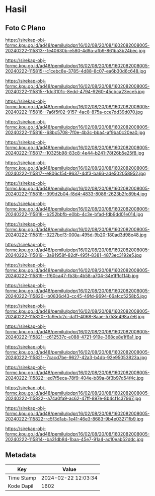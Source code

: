 # Hasil

## Foto C Plano

https://sirekap-obj-formc.kpu.go.id/ad48/pemilu/pdpr/16/02/08/20/08/1602082008005-20240222-115813--1e40630b-e580-4d9a-afb9-861ba3b24bec.jpg

https://sirekap-obj-formc.kpu.go.id/ad48/pemilu/pdpr/16/02/08/20/08/1602082008005-20240222-115815--c1cebc8e-3785-4d88-8c07-ea6b30d6c648.jpg

https://sirekap-obj-formc.kpu.go.id/ad48/pemilu/pdpr/16/02/08/20/08/1602082008005-20240222-115815--1dc3101c-8edd-4794-9260-45cbca23ece5.jpg

https://sirekap-obj-formc.kpu.go.id/ad48/pemilu/pdpr/16/02/08/20/08/1602082008005-20240222-115816--7a6f5f02-9157-4ac8-875a-cce7dd39d070.jpg

https://sirekap-obj-formc.kpu.go.id/ad48/pemilu/pdpr/16/02/08/20/08/1602082008005-20240222-115816--68bc5708-7f0e-4b3c-bba4-af9ba0c20ea0.jpg

https://sirekap-obj-formc.kpu.go.id/ad48/pemilu/pdpr/16/02/08/20/08/1602082008005-20240222-115817--10325b98-83c8-4e44-b241-78f26b5e25f8.jpg

https://sirekap-obj-formc.kpu.go.id/ad48/pemilu/pdpr/16/02/08/20/08/1602082008005-20240222-115817--e806c154-9637-4df3-ba66-ade502058952.jpg

https://sirekap-obj-formc.kpu.go.id/ad48/pemilu/pdpr/16/02/08/20/08/1602082008005-20240222-115818--399d2b04-f8d4-4833-8086-2623b2fc89b4.jpg

https://sirekap-obj-formc.kpu.go.id/ad48/pemilu/pdpr/16/02/08/20/08/1602082008005-20240222-115818--b252bbfb-e0bb-4c3e-bfad-fdb9dd01e014.jpg

https://sirekap-obj-formc.kpu.go.id/ad48/pemilu/pdpr/16/02/08/20/08/1602082008005-20240222-115819--3227bcf3-000a-495d-9b20-180ad3d98e48.jpg

https://sirekap-obj-formc.kpu.go.id/ad48/pemilu/pdpr/16/02/08/20/08/1602082008005-20240222-115819--3a91958f-82df-495f-8381-4873ec3192e5.jpg

https://sirekap-obj-formc.kpu.go.id/ad48/pemilu/pdpr/16/02/08/20/08/1602082008005-20240222-115819--1f60ca47-fb3b-4b58-a704-34e1fffc114b.jpg

https://sirekap-obj-formc.kpu.go.id/ad48/pemilu/pdpr/16/02/08/20/08/1602082008005-20240222-115820--b0836d43-cc45-49fd-9694-66afcc5258b5.jpg

https://sirekap-obj-formc.kpu.go.id/ad48/pemilu/pdpr/16/02/08/20/08/1602082008005-20240222-115820--1c9edc2c-da11-4068-8aae-5758e498a7e6.jpg

https://sirekap-obj-formc.kpu.go.id/ad48/pemilu/pdpr/16/02/08/20/08/1602082008005-20240222-115821--c612537c-e088-4721-919e-368ce8e1f6a1.jpg

https://sirekap-obj-formc.kpu.go.id/ad48/pemilu/pdpr/16/02/08/20/08/1602082008005-20240222-115821--7cacd7be-9627-42a3-b4db-92e95053823a.jpg

https://sirekap-obj-formc.kpu.go.id/ad48/pemilu/pdpr/16/02/08/20/08/1602082008005-20240222-115822--ed7f5eca-78f9-404e-b89a-8f3b97d54f4c.jpg

https://sirekap-obj-formc.kpu.go.id/ad48/pemilu/pdpr/16/02/08/20/08/1602082008005-20240222-115822--a74a0fa9-ac62-47ff-897e-8b4cf1c37967.jpg

https://sirekap-obj-formc.kpu.go.id/ad48/pemilu/pdpr/16/02/08/20/08/1602082008005-20240222-115822--c5f3d1ab-1e41-46e3-8683-9b4e03271fb9.jpg

https://sirekap-obj-formc.kpu.go.id/ad48/pemilu/pdpr/16/02/08/20/08/1602082008005-20240222-115814--ba31db84-1baa-45e7-91a4-ac10eab52ddc.jpg


## Metadata

| Key        | Value               |
| ---------- | ------------------- |
| Time Stamp | 2024-02-22 12:03:34 |
| Kode Dapil | 1602                |




